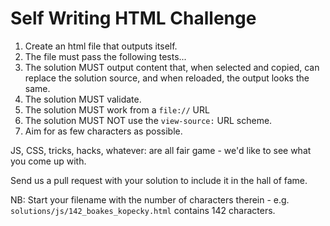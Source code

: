 Self Writing HTML Challenge
===========================

1. Create an html file that outputs itself.
2. The file must pass the following tests...
  1. The solution MUST output content that, when selected and copied, can replace the solution source, and when reloaded, the output looks the same.
  2. The solution MUST validate.
  3. The solution MUST work from a `file://` URL
  4. The solution MUST NOT use the `view-source:` URL scheme.
3. Aim for as few characters as possible.

JS, CSS, tricks, hacks, whatever: are all fair game - we'd like to see what you come up with.

Send us a pull request with your solution to include it in the hall of fame.

NB: Start your filename with the number of characters therein - e.g. `solutions/js/142_boakes_kopecky.html` contains 142 characters.
